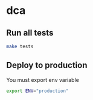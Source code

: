 # dca

## Run all tests

```bash
make tests
```

## Deploy to production

You must export env variable
```bash
export ENV="production"
```
